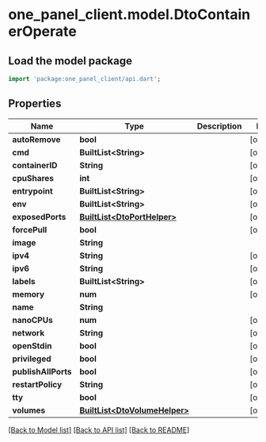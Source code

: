 # one_panel_client.model.DtoContainerOperate

## Load the model package
```dart
import 'package:one_panel_client/api.dart';
```

## Properties
Name | Type | Description | Notes
------------ | ------------- | ------------- | -------------
**autoRemove** | **bool** |  | [optional] 
**cmd** | **BuiltList&lt;String&gt;** |  | [optional] 
**containerID** | **String** |  | [optional] 
**cpuShares** | **int** |  | [optional] 
**entrypoint** | **BuiltList&lt;String&gt;** |  | [optional] 
**env** | **BuiltList&lt;String&gt;** |  | [optional] 
**exposedPorts** | [**BuiltList&lt;DtoPortHelper&gt;**](DtoPortHelper.md) |  | [optional] 
**forcePull** | **bool** |  | [optional] 
**image** | **String** |  | 
**ipv4** | **String** |  | [optional] 
**ipv6** | **String** |  | [optional] 
**labels** | **BuiltList&lt;String&gt;** |  | [optional] 
**memory** | **num** |  | [optional] 
**name** | **String** |  | 
**nanoCPUs** | **num** |  | [optional] 
**network** | **String** |  | [optional] 
**openStdin** | **bool** |  | [optional] 
**privileged** | **bool** |  | [optional] 
**publishAllPorts** | **bool** |  | [optional] 
**restartPolicy** | **String** |  | [optional] 
**tty** | **bool** |  | [optional] 
**volumes** | [**BuiltList&lt;DtoVolumeHelper&gt;**](DtoVolumeHelper.md) |  | [optional] 

[[Back to Model list]](../README.md#documentation-for-models) [[Back to API list]](../README.md#documentation-for-api-endpoints) [[Back to README]](../README.md)



